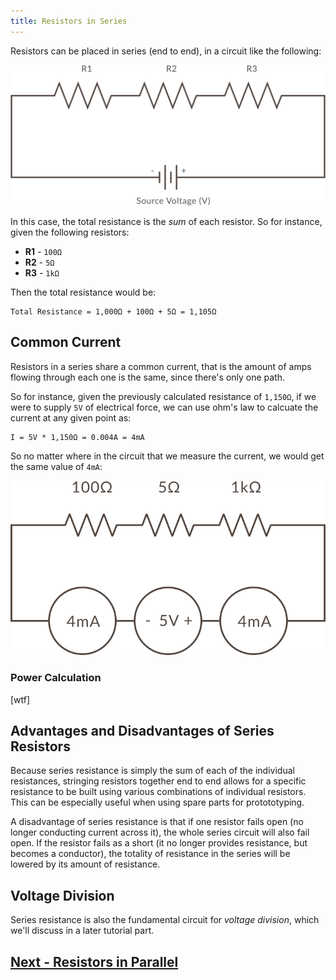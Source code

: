 ```yaml
---
title: Resistors in Series
---
```


Resistors can be placed in series (end to end), in a circuit like the following:

![](../Resistors_in_Series.svg)

In this case, the total resistance is the _sum_ of each resistor. So for instance, given the following resistors:

 * **R1** - `100Ω`
 * **R2** - `5Ω`
 * **R3** - `1kΩ`

Then the total resistance would be:

```
Total Resistance = 1,000Ω + 100Ω + 5Ω = 1,105Ω
```

## Common Current

Resistors in a series share a common current, that is the amount of amps flowing through each one is the same, since there's only one path. 


So for instance, given the previously calculated resistance of `1,150Ω`, if we were to supply `5V` of electrical force, we can use ohm's law to calcuate the current at any given point as:

```
I = 5V * 1,150Ω = 0.004A = 4mA
```

So no matter where in the circuit that we measure the current, we would get the same value of `4mA`:

![](../Common_Current_w_Values.svg)

### Power Calculation

[wtf]


## Advantages and Disadvantages of Series Resistors

Because series resistance is simply the sum of each of the individual resistances, stringing resistors together end to end allows for a specific resistance to be built using various combinations of individual resistors. This can be especially useful when using spare parts for protototyping.

A disadvantage of series resistance is that if one resistor fails open (no longer conducting current across it), the whole series circuit will also fail open. If the resistor fails as a short (it no longer provides resistance, but becomes a conductor), the totality of resistance in the series will be lowered by its amount of resistance.

## Voltage Division

Series resistance is also the fundamental circuit for _voltage division_, which we'll discuss in a later tutorial part.


## [Next - Resistors in Parallel](../Resistors_in_Parallel)

<br/>